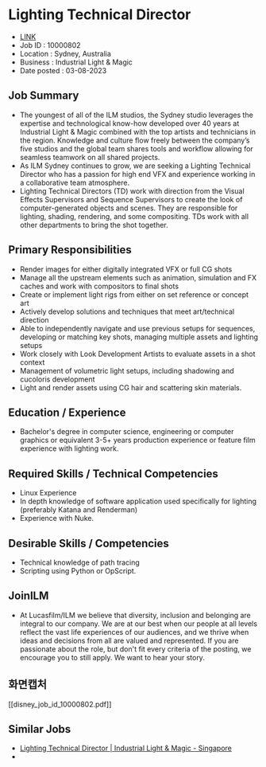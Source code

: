 # Lighting Technical Director
- [LINK](https://jobs.disneycareers.com/job/sydney/lighting-technical-director/391/32600787488)
- Job ID : 10000802
- Location : Sydney, Australia
- Business : Industrial Light & Magic
- Date posted : 03-08-2023

## Job Summary
- The youngest of all of the ILM studios, the Sydney studio leverages the expertise and technological know-how developed over 40 years at Industrial Light & Magic combined with the top artists and technicians in the region. Knowledge and culture flow freely between the company’s five studios and the global team shares tools and workflow allowing for seamless teamwork on all shared projects.
- As ILM Sydney continues to grow, we are seeking a Lighting Technical Director who has a passion for high end VFX and experience working in a collaborative team atmosphere.
- Lighting Technical Directors (TD) work with direction from the Visual Effects Supervisors and Sequence Supervisors to create the look of computer-generated objects and scenes. They are responsible for lighting, shading, rendering, and some compositing. TDs work with all other departments to bring the shot together.

## Primary Responsibilities
- Render images for either digitally integrated VFX or full CG shots
- Manage all the upstream elements such as animation, simulation and FX caches and work with compositors to final shots
- Create or implement light rigs from either on set reference or concept art
- Actively develop solutions and techniques that meet art/technical direction
- Able to independently navigate and use previous setups for sequences, developing or matching key shots, managing multiple assets and lighting setups
- Work closely with Look Development Artists to evaluate assets in a shot context
- Management of volumetric light setups, including shadowing and cucoloris development
- Light and render assets using CG hair and scattering skin materials.

## Education / Experience
- Bachelor's degree in computer science, engineering or computer graphics or equivalent 3-5+ years production experience or feature film experience with lighting work.

## Required Skills / Technical Competencies
- Linux Experience
- In depth knowledge of software application used specifically for lighting (preferably Katana and Renderman)
- Experience with Nuke.

## Desirable Skills / Competencies
- Technical knowledge of path tracing
- Scripting using Python or OpScript.

## JoinILM
- At Lucasfilm/ILM we believe that diversity, inclusion and belonging are integral to our company. We are at our best when our people at all levels reflect the vast life experiences of our audiences, and we thrive when ideas and decisions from all are valued and represented. If you are passionate about the role, but don't fit every criteria of the posting, we encourage you to still apply. We want to hear your story.

## 화면캡처
[[disney_job_id_10000802.pdf]]

## Similar Jobs
- [Lighting Technical Director | Industrial Light & Magic - Singapore](https://jobs.disneycareers.com/job/singapore/lighting-technical-director/391/32600846144)
- 
